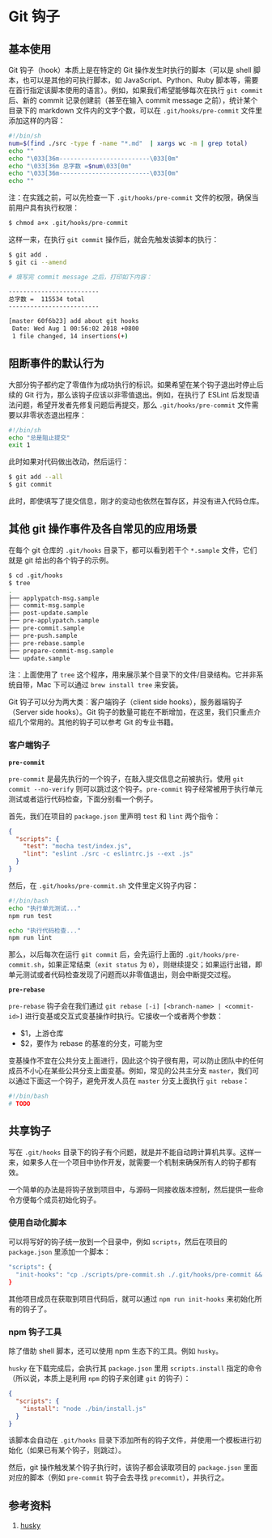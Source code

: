 # Git 钩子

## 基本使用

Git 钩子（hook）本质上是在特定的 Git 操作发生时执行的脚本（可以是 shell 脚本，也可以是其他的可执行脚本，如 JavaScript、Python、Ruby 脚本等，需要在首行指定该脚本使用的语言）。例如，如果我们希望能够每次在执行 `git commit` 后、新的 commit 记录创建前（甚至在输入 commit message 之前），统计某个目录下的 markdown 文件内的文字个数，可以在 `.git/hooks/pre-commit` 文件里添加这样的内容：

```bash
#!/bin/sh
num=$(find ./src -type f -name "*.md"  | xargs wc -m | grep total)
echo ""
echo "\033[36m-------------------------\033[0m"
echo "\033[36m 总字数 =$num\033[0m"
echo "\033[36m-------------------------\033[0m"
echo ""
```

注：在实践之前，可以先检查一下 `.git/hooks/pre-commit` 文件的权限，确保当前用户具有执行权限：

```bash
$ chmod a+x .git/hooks/pre-commit
```

这样一来，在执行 `git commit` 操作后，就会先触发该脚本的执行：

```bash
$ git add .
$ git ci --amend

# 填写完 commit message 之后，打印如下内容：

-------------------------
总字数 =  115534 total
-------------------------

[master 60f6b23] add about git hooks
 Date: Wed Aug 1 00:56:02 2018 +0800
 1 file changed, 14 insertions(+)
```

## 阻断事件的默认行为

大部分钩子都约定了零值作为成功执行的标识。如果希望在某个钩子退出时停止后续的 Git 行为，那么该钩子应该以非零值退出。例如，在执行了 ESLint 后发现语法问题，希望开发者先修复问题后再提交，那么 `.git/hooks/pre-commit` 文件需要以非零状态退出程序：

```bash
#!/bin/sh
echo "总是阻止提交"
exit 1
```

此时如果对代码做出改动，然后运行：

```bash
$ git add --all
$ git commit
```

此时，即使填写了提交信息，刚才的变动也依然在暂存区，并没有进入代码仓库。

## 其他 git 操作事件及各自常见的应用场景

在每个 git 仓库的 `.git/hooks` 目录下，都可以看到若干个 `*.sample` 文件，它们就是 git 给出的各个钩子的示例。

```bash
$ cd .git/hooks
$ tree
.
├── applypatch-msg.sample
├── commit-msg.sample
├── post-update.sample
├── pre-applypatch.sample
├── pre-commit.sample
├── pre-push.sample
├── pre-rebase.sample
├── prepare-commit-msg.sample
└── update.sample
```

注：上面使用了 `tree` 这个程序，用来展示某个目录下的文件/目录结构。它并非系统自带，Mac 下可以通过 `brew install tree` 来安装。

Git 钩子可以分为两大类：客户端钩子（client side hooks），服务器端钩子（Server side hooks）。Git 钩子的数量可能在不断增加，在这里，我们只重点介绍几个常用的。其他的钩子可以参考 Git 的专业书籍。

### 客户端钩子

**`pre-commit`**

`pre-commit` 是最先执行的一个钩子，在敲入提交信息之前被执行。使用 `git commit --no-verify` 则可以跳过这个钩子。`pre-commit` 钩子经常被用于执行单元测试或者运行代码检查，下面分别看一个例子。

首先，我们在项目的 `package.json` 里声明 `test` 和 `lint` 两个指令：

```json
{
  "scripts": {
    "test": "mocha test/index.js",
    "lint": "eslint ./src -c eslintrc.js --ext .js"
  }
}
```

然后，在 `.git/hooks/pre-commit.sh` 文件里定义钩子内容：

```bash
#!/bin/bash
echo "执行单元测试..."
npm run test

echo "执行代码检查..."
npm run lint
```

那么，以后每次在运行 `git commit` 后，会先运行上面的 `.git/hooks/pre-commit.sh`，如果正常结束（`exit status` 为 `0`），则继续提交；如果运行出错，即单元测试或者代码检查发现了问题而以非零值退出，则会中断提交过程。

**`pre-rebase`**

`pre-rebase` 钩子会在我们通过 `git rebase [-i] [<branch-name> | <commit-id>]` 进行变基或交互式变基操作时执行。它接收一个或者两个参数：

+ $1，上游仓库
+ $2，要作为 rebase 的基准的分支，可能为空

变基操作不宜在公共分支上面进行，因此这个钩子很有用，可以防止团队中的任何成员不小心在某些公共分支上面变基。例如，常见的公共主分支 `master`，我们可以通过下面这一个钩子，避免开发人员在 `master` 分支上面执行 `git rebase`：

```bash
#!/bin/bash
# TODO
```

## 共享钩子

写在 `.git/hooks` 目录下的钩子有个问题，就是并不能自动跨计算机共享。这样一来，如果多人在一个项目中协作开发，就需要一个机制来确保所有人的钩子都有效。

一个简单的办法是将钩子放到项目中，与源码一同接收版本控制，然后提供一些命令方便每个成员初始化钩子。

### 使用自动化脚本

可以将写好的钩子统一放到一个目录中，例如 `scripts`，然后在项目的 `package.json` 里添加一个脚本：

```bash
"scripts": {
  "init-hooks": "cp ./scripts/pre-commit.sh ./.git/hooks/pre-commit && chmod a+x .git/hooks/pre-commit"
}
```

其他项目成员在获取到项目代码后，就可以通过 `npm run init-hooks` 来初始化所有的钩子了。

### npm 钩子工具

除了借助 shell 脚本，还可以使用 npm 生态下的工具。例如 `husky`。

`husky` 在下载完成后，会执行其 `package.json` 里用 `scripts.install` 指定的命令（所以说，本质上是利用 `npm` 的钩子来创建 `git` 的钩子）：

```json
{
  "scripts": {
    "install": "node ./bin/install.js"
  }
}
```

该脚本会自动在 `.git/hooks` 目录下添加所有的钩子文件，并使用一个模板进行初始化（如果已有某个钩子，则跳过）。

然后，git 操作触发某个钩子执行时，该钩子都会读取项目的 `package.json` 里面对应的脚本（例如 `pre-commit` 钩子会去寻找 `precommit`），并执行之。

## 参考资料

1. [husky](https://github.com/typicode/husky)
